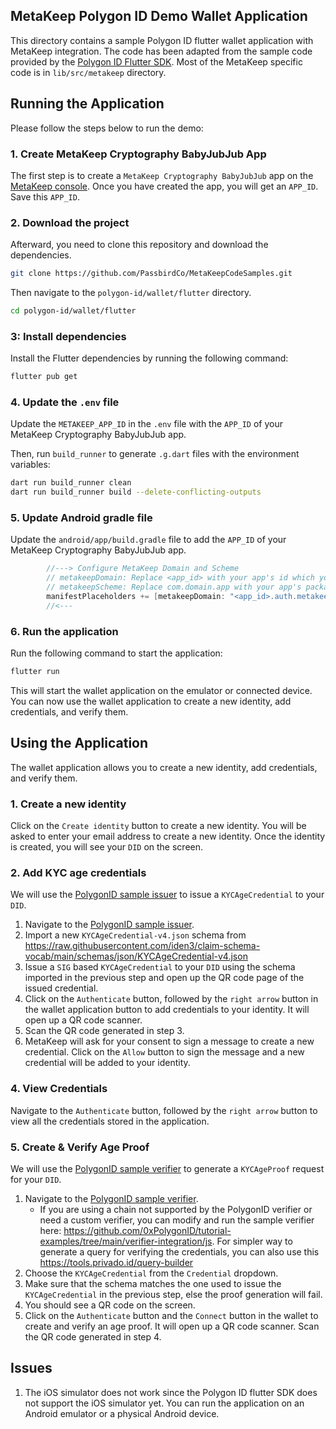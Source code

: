 ## MetaKeep Polygon ID Demo Wallet Application

This directory contains a sample Polygon ID flutter wallet application with MetaKeep integration. The code has been adapted from the sample code provided by the [Polygon ID Flutter SDK](https://github.com/0xPolygonID/polygonid-flutter-sdk/tree/main/example). Most of the MetaKeep specific code is in `lib/src/metakeep` directory.

## Running the Application

Please follow the steps below to run the demo:

### 1. Create MetaKeep Cryptography BabyJubJub App

The first step is to create a `MetaKeep Cryptography BabyJubJub` app on the [MetaKeep console](https://console.metakeep.xyz). Once you have created the app, you will get an `APP_ID`. Save this `APP_ID`.

### 2. Download the project

Afterward, you need to clone this repository and download the dependencies.

```sh
git clone https://github.com/PassbirdCo/MetaKeepCodeSamples.git
```

Then navigate to the `polygon-id/wallet/flutter` directory.

```sh
cd polygon-id/wallet/flutter
```

### 3: Install dependencies

Install the Flutter dependencies by running the following command:

```sh
flutter pub get
```

### 4. Update the `.env` file

Update the `METAKEEP_APP_ID` in the `.env` file with the `APP_ID` of your MetaKeep Cryptography BabyJubJub app.

Then, run `build_runner` to generate `.g.dart` files with the environment variables:

```bash
dart run build_runner clean
dart run build_runner build --delete-conflicting-outputs
```

### 5. Update Android gradle file

Update the `android/app/build.gradle` file to add the `APP_ID` of your MetaKeep Cryptography BabyJubJub app.

```gradle
        //---> Configure MetaKeep Domain and Scheme
        // metakeepDomain: Replace <app_id> with your app's id which you can find in the developer console
        // metakeepScheme: Replace com.domain.app with your app's package name
        manifestPlaceholders += [metakeepDomain: "<app_id>.auth.metakeep.xyz", metakeepScheme: "com.domain.app"]
        //<---
```

### 6. Run the application

Run the following command to start the application:

```sh
flutter run
```

This will start the wallet application on the emulator or connected device. You can now use the wallet application to create a new identity, add credentials, and verify them.

## Using the Application

The wallet application allows you to create a new identity, add credentials, and verify them.

### 1. Create a new identity

Click on the `Create identity` button to create a new identity. You will be asked to enter your email address to create a new identity. Once the identity is created, you will see your `DID` on the screen.

### 2. Add KYC age credentials

We will use the [PolygonID sample issuer](https://issuer-ui.polygonid.me/) to issue a `KYCAgeCredential` to your `DID`.

1. Navigate to the [PolygonID sample issuer](https://issuer-ui.polygonid.me/).
2. Import a new `KYCAgeCredential-v4.json` schema from https://raw.githubusercontent.com/iden3/claim-schema-vocab/main/schemas/json/KYCAgeCredential-v4.json
3. Issue a `SIG` based `KYCAgeCredential` to your `DID` using the schema imported in the previous step and open up the QR code page of the issued credential.
4. Click on the `Authenticate` button, followed by the `right arrow` button in the wallet application button to add credentials to your identity. It will open up a QR code scanner.
5. Scan the QR code generated in step 3.
6. MetaKeep will ask for your consent to sign a message to create a new credential. Click on the `Allow` button to sign the message and a new credential will be added to your identity.

### 4. View Credentials

Navigate to the `Authenticate` button, followed by the `right arrow` button to view all the credentials stored in the application.

### 5. Create & Verify Age Proof

We will use the [PolygonID sample verifier](https://verifier-demo.polygonid.me/) to generate a `KYCAgeProof` request for your `DID`.

1. Navigate to the [PolygonID sample verifier](https://verifier-demo.polygonid.me/).
   - If you are using a chain not supported by the PolygonID verifier or need a custom verifier, you can modify and run the sample verifier here: https://github.com/0xPolygonID/tutorial-examples/tree/main/verifier-integration/js. For simpler way to generate a query for verifying the credentials, you can also use this https://tools.privado.id/query-builder
2. Choose the `KYCAgeCredential` from the `Credential` dropdown.
3. Make sure that the schema matches the one used to issue the `KYCAgeCredential` in the previous step, else the proof generation will fail.
4. You should see a QR code on the screen.
5. Click on the `Authenticate` button and the `Connect` button in the wallet to create and verify an age proof. It will open up a QR code scanner. Scan the QR code generated in step 4.

## Issues

1. The iOS simulator does not work since the Polygon ID flutter SDK does not support the iOS simulator yet. You can run the application on an Android emulator or a physical Android device.
